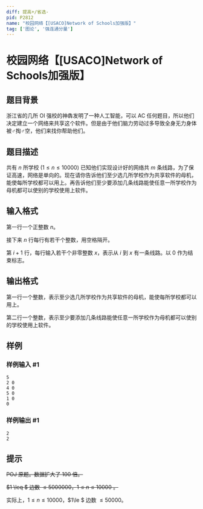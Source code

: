 ```yaml
---
diff: 提高+/省选-
pid: P2812
name: "校园网络【[USACO]Network of Schools加强版】"
tag: ['图论', '强连通分量']
---
```

# 校园网络【[USACO]Network of Schools加强版】
## 题目背景

浙江省的几所 OI 强校的神犇发明了一种人工智能，可以 AC 任何题目，所以他们决定建立一个网络来共享这个软件。但是由于他们脑力劳动过多导致全身无力身体被♂掏♂空，他们来找你帮助他们。

## 题目描述

共有 $n$ 所学校 $(1 \leq n \leq 10000)$ 已知他们实现设计好的网络共 $m$ 条线路，为了保证高速，网络是单向的。现在请你告诉他们至少选几所学校作为共享软件的母机，能使每所学校都可以用上。再告诉他们至少要添加几条线路能使任意一所学校作为母机都可以使别的学校使用上软件。

## 输入格式

第一行一个正整数 $n$。

接下来 $n$ 行每行有若干个整数，用空格隔开。

第 $i+1$ 行，每行输入若干个非零整数 $x$，表示从 $i$ 到 $x$ 有一条线路。以 $0$ 作为结束标志。

## 输出格式

第一行一个整数，表示至少选几所学校作为共享软件的母机，能使每所学校都可以用上。

第二行一个整数，表示至少要添加几条线路能使任意一所学校作为母机都可以使别的学校使用上软件。
## 样例

### 样例输入 #1
```
5
2 0
4 0
5 0
1 0
0

```
### 样例输出 #1
```
2
2
```
## 提示

~~POJ 原题。数据扩大了 $100$ 倍。~~

~~$1 \leq $ 边数 $\leq 5000000$，$1 \leq n \leq 10000$ 。~~

实际上，$1 \leq n \leq 10000$，$1\le $ 边数 $\le 50000$。
